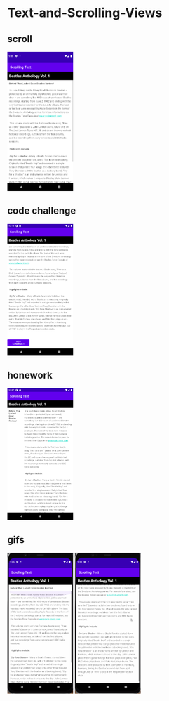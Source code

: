# Text-and-Scrolling-Views

<h2>scroll</h2>
<img src = "screenshots/Screenshot_scrolling.png" width = 150>
<h2>code challenge</h2>
<img src = "screenshots/codechall.png" width = 150>
<h2> honework</h2>
<img src = "screenshots/homework.png" width = 150>
<h2>gifs</h2>
<img src = "screenshots/scrollingBelowSubHeadGif.gif" width = 150>
<img src = "screenshots/scrollingGifTask3.gif" width = 150>
